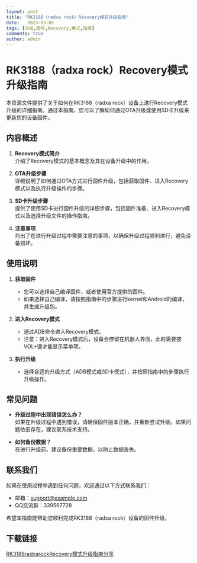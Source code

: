 ```yaml
---
layout: post
title: "RK3188（radxa rock）Recovery模式升级指南"
date:   2023-03-05
tags: [升级,固件,Recovery,模式,指南]
comments: true
author: admin
---
```

# RK3188（radxa rock）Recovery模式升级指南

本资源文件提供了关于如何在RK3188（radxa rock）设备上进行Recovery模式升级的详细指南。通过本指南，您可以了解如何通过OTA升级或使用SD卡升级来更新您的设备固件。

## 内容概述

1. **Recovery模式简介**  
   介绍了Recovery模式的基本概念及其在设备升级中的作用。

2. **OTA升级步骤**  
   详细说明了如何通过OTA方式进行固件升级，包括获取固件、进入Recovery模式以及执行升级操作的步骤。

3. **SD卡升级步骤**  
   提供了使用SD卡进行固件升级的详细步骤，包括固件准备、进入Recovery模式以及选择升级文件的操作指南。

4. **注意事项**  
   列出了在进行升级过程中需要注意的事项，以确保升级过程顺利进行，避免设备损坏。

## 使用说明

1. **获取固件**  
   - 您可以选择自己编译固件，或者使用官方提供的固件。
   - 如果选择自己编译，请按照指南中的步骤进行kernel和Android的编译，并生成升级包。

2. **进入Recovery模式**  
   - 通过ADB命令进入Recovery模式。
   - 注意：进入Recovery模式后，设备会停留在机器人界面，此时需要按VOL+键才能显示菜单项。

3. **执行升级**  
   - 选择合适的升级方式（ADB模式或SD卡模式），并按照指南中的步骤执行升级操作。

## 常见问题

- **升级过程中出现错误怎么办？**  
   如果在升级过程中遇到错误，请确保固件版本正确，并重新尝试升级。如果问题依旧存在，建议联系技术支持。

- **如何备份数据？**  
   在进行升级前，建议备份重要数据，以防止数据丢失。

## 联系我们

如果在使用过程中遇到任何问题，欢迎通过以下方式联系我们：
- 邮箱：support@example.com
- QQ交流群：339567728

希望本指南能帮助您顺利完成RK3188（radxa rock）设备的固件升级。

## 下载链接

[RK3188radxarockRecovery模式升级指南分享](https://pan.quark.cn/s/79b62dce0b11)